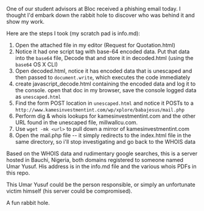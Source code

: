 One of our student advisors at Bloc received a phishing email today. I thought I'd embark down the rabbit hole to discover who was behind it and show my work.

Here are the steps I took (my scratch pad is info.md):

1. Open the attached file in my editor (Request for Quotation.html)
2. Notice it had one script tag with base-64 encoded data. Put that data into the `base64` file, Decode that and store it in decoded.html (using the `base64` OS X CLI)
3. Open decoded.html, notice it has encoded data that is unescaped and then passed to `document.write`, which executes the code immediately
4. create javascript_decode.html containing the encoded data and log it to the console. open that doc in my browser, save the console logged data as `unescaped.html`
5. Find the form POST location in `unescaped.html` and notice it POSTs to a `http://www.kamesinvestmentint.com/wp/xplore/babajesus/mail.php`
6. Perform dig & whois lookups for kamesinvestmentint.com and the other URL found in the unescaped file, millwallcu.com.
7. Use `wget -mk <url>` to pull down a mirror of kamesinvestmentint.com
8. Open the mail.php file -- it simply redirects to the index.html file in the same directory, so i'll stop investigating and go back to the WHOIS data

Based on the WHOIS data and rudimentary google searches, this is a server hosted in Bauchi, Nigeria, both domains registered to someone named Umar Yusuf. His address is in the info.md file and the various whois PDFs in this repo.

This Umar Yusuf could be the person responsible, or simply an unfortunate victim himself (his server could be compromised).

A fun rabbit hole.
